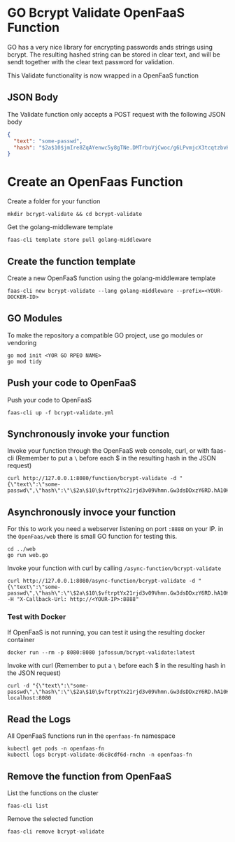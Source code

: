 # GO Bcrypt Validate OpenFaaS Function

GO has a very nice library for encrypting passwords ands strings using bcrypt.
The resulting hashed string can be stored in clear text, and will be sendt together
with the clear text password for validation.

This Validate functionality is now wrapped in a OpenFaaS function

## JSON Body

The Validate function only accepts a POST request with the following JSON body

```json
{
  "text": "some-passwd",
  "hash": "$2a$10$jmIre8ZqAYenwc5y8gTNe.DMTrbuVjCwoc/g6LPvmjcX3tcqtzbvK"
}
```

# Create an OpenFaas Function

Create a folder for your function

    mkdir bcrypt-validate && cd bcrypt-validate

Get the golang-middleware template

    faas-cli template store pull golang-middleware

## Create the function template

Create a new OpenFaaS function using the golang-middleware template

    faas-cli new bcrypt-validate --lang golang-middleware --prefix=<YOUR-DOCKER-ID>

## GO Modules

To make the repository a compatible GO project, use go modules or vendoring

    go mod init <YOR GO RPEO NAME>
    go mod tidy

## Push your code to OpenFaaS

Push your code to OpenFaaS

    faas-cli up -f bcrypt-validate.yml

## Synchronously invoke your function

Invoke your function through the OpenFaaS web console, curl, or with faas-cli
(Remember to put a `\` before each \$ in the resulting hash in the JSON request)

    curl http://127.0.0.1:8080/function/bcrypt-validate -d "{\"text\":\"some-passwd\",\"hash\":\"\$2a\$10\$vftrptYx21rjd3v09Vhmn.Gw3dsDDxzY6RD.hA10KfgCuYltV9.wq\"}"

## Asynchronously invoce your function

For this to work you need a webserver listening on port `:8888` on your IP.
in the `OpenFaas/web` there is small GO function for testing this.

    cd ../web
    go run web.go

Invoke your function with curl by calling `/async-function/bcrypt-validate`

    curl http://127.0.0.1:8080/async-function/bcrypt-validate -d "{\"text\":\"some-passwd\",\"hash\":\"\$2a\$10\$vftrptYx21rjd3v09Vhmn.Gw3dsDDxzY6RD.hA10KfgCuYltV9.wq\"}" -H "X-Callback-Url: http://<YOUR-IP>:8888"

### Test with Docker

If OpenFaaS is not running, you can test it using the resulting docker container

    docker run --rm -p 8080:8080 jafossum/bcrypt-validate:latest

Invoke with curl (Remember to put a `\` before each \$ in the resulting hash in the JSON request)

    curl -d "{\"text\":\"some-passwd\",\"hash\":\"\$2a\$10\$vftrptYx21rjd3v09Vhmn.Gw3dsDDxzY6RD.hA10KfgCuYltV9.wq\"}" localhost:8080

## Read the Logs

All OpenFaaS functions run in the `openfaas-fn` namespace

    kubectl get pods -n openfaas-fn
    kubectl logs bcrypt-validate-d6c8cdf6d-rnchn -n openfaas-fn

## Remove the function from OpenFaaS

List the functions on the cluster

    faas-cli list

Remove the selected function

    faas-cli remove bcrypt-validate
